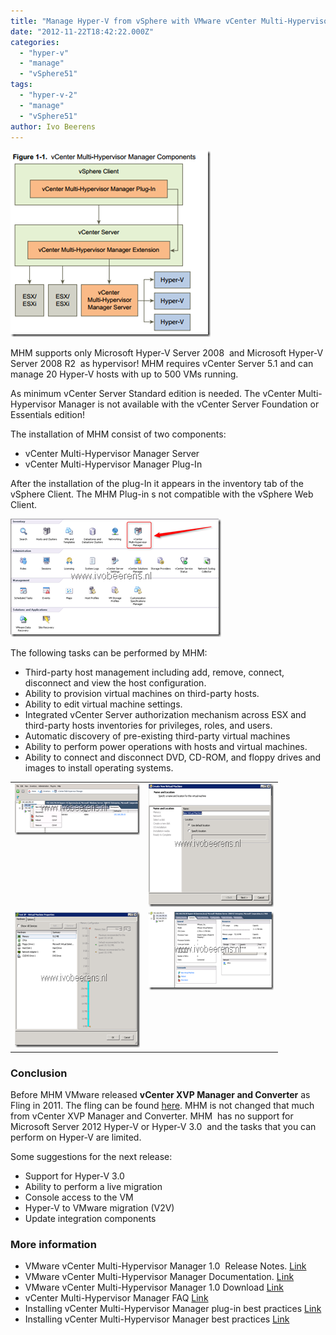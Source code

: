 ```yaml
---
title: "Manage Hyper-V from vSphere with VMware vCenter Multi-Hypervisor Manager"
date: "2012-11-22T18:42:22.000Z"
categories: 
  - "hyper-v"
  - "manage"
  - "vSphere51"
tags: 
  - "hyper-v-2"
  - "manage"
  - "vSphere51"
author: Ivo Beerens
---
```


[![image](images/image_thumb1.png "image")](images/image1.png)

MHM supports only Microsoft Hyper-V Server 2008  and Microsoft Hyper-V Server 2008 R2  as hypervisor! MHM requires vCenter Server 5.1 and can manage 20 Hyper-V hosts with up to 500 VMs running.

As minimum vCenter Server Standard edition is needed. The vCenter Multi-Hypervisor Manager is not available with the vCenter Server Foundation or Essentials edition!

The installation of MHM consist of two components:

- vCenter Multi-Hypervisor Manager Server
- vCenter Multi-Hypervisor Manager Plug-In

After the installation of the plug-In it appears in the inventory tab of the vSphere Client. The MHM Plug-in s not compatible with the vSphere Web Client.

[![image](images/image_thumb2.png "image")](images/image2.png)

The following tasks can be performed by MHM:

- Third-party host management including add, remove, connect, disconnect and view the host configuration.
- Ability to provision virtual machines on third-party hosts.
- Ability to edit virtual machine settings.
- Integrated vCenter Server authorization mechanism across ESX and third-party hosts inventories for privileges, roles, and users.
- Automatic discovery of pre-existing third-party virtual machines
- Ability to perform power operations with hosts and virtual machines.
- Ability to connect and disconnect DVD, CD-ROM, and floppy drives and images to install operating systems.

<table border="0" cellspacing="0" cellpadding="2" width="400"><tbody><tr><td valign="top" width="200"><a href="images/image3.png"><img style="background-image: none; border-right-width: 0px; padding-left: 0px; padding-right: 0px; display: inline; border-top-width: 0px; border-bottom-width: 0px; border-left-width: 0px; padding-top: 0px" title="image" border="0" alt="image" src="images/image_thumb3.png" width="244" height="82"></a></td><td valign="top" width="200"><a href="https://www.ivobeerens.nl/wp-content/uploads/2012/11/image4.png"><img style="background-image: none; border-right-width: 0px; padding-left: 0px; padding-right: 0px; display: inline; border-top-width: 0px; border-bottom-width: 0px; border-left-width: 0px; padding-top: 0px" title="image" border="0" alt="image" src="images/image_thumb4.png" width="244" height="197"></a></td></tr><tr><td valign="top" width="200"><a href="https://www.ivobeerens.nl/wp-content/uploads/2012/11/image5.png"><img style="background-image: none; border-right-width: 0px; padding-left: 0px; padding-right: 0px; display: inline; border-top-width: 0px; border-bottom-width: 0px; border-left-width: 0px; padding-top: 0px" title="image" border="0" alt="image" src="images/image_thumb5.png" width="244" height="217"></a></td><td valign="top" width="200"><a href="https://www.ivobeerens.nl/wp-content/uploads/2012/11/image6.png"><img style="background-image: none; border-right-width: 0px; padding-left: 0px; padding-right: 0px; display: inline; border-top-width: 0px; border-bottom-width: 0px; border-left-width: 0px; padding-top: 0px" title="image" border="0" alt="image" src="images/image_thumb6.png" width="244" height="125"></a></td></tr></tbody></table>

### Conclusion

Before MHM VMware released **vCenter XVP Manager and Converter** as Fling in 2011. The fling can be found [here](http://labs.VMware.com/flings/xvp). MHM is not changed that much from vCenter XVP Manager and Converter. MHM  has no support for Microsoft Server 2012 Hyper-V or Hyper-V 3.0  and the tasks that you can perform on Hyper-V are limited.

Some suggestions for the next release:

- Support for Hyper-V 3.0
- Ability to perform a live migration
- Console access to the VM
- Hyper-V to VMware migration (V2V)
- Update integration components

### More information

- VMware vCenter Multi-Hypervisor Manager 1.0  Release Notes. [Link](http://www.VMware.com/support/mhm/doc/vcenter-multi-hypervisor-manager-10-release-notes.html)
- VMware vCenter Multi-Hypervisor Manager Documentation. [Link](http://www.VMware.com/support/pubs/vcenter-multihypervisor-manager-pubs.html)
- VMware vCenter Multi-Hypervisor Manager 1.0 Download [Link](http://www.VMware.com/go/download-vSphere)
- vCenter Multi-Hypervisor Manager FAQ [Link](http://kb.VMware.com/selfservice/microsites/search.do?language=en_US&cmd=displayKC&externalId=2037570)
- Installing vCenter Multi-Hypervisor Manager plug-in best practices [Link](http://kb.VMware.com/selfservice/microsites/search.do?language=en_US&cmd=displayKC&externalId=2039704)
- Installing vCenter Multi-Hypervisor Manager best practices [Link](http://kb.VMware.com/selfservice/documentLinkInt.do?micrositeID=&popup=true&languageId=&externalID=2036700)



